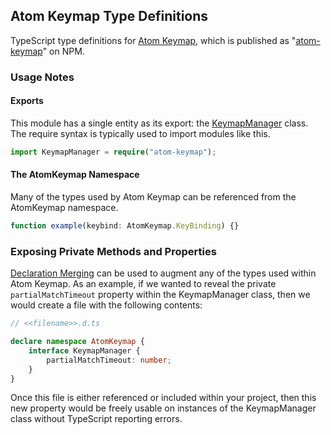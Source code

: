 ## Atom Keymap Type Definitions

TypeScript type definitions for
[Atom Keymap](https://github.com/atom/atom-keymap), which is published as
"[atom-keymap](https://www.npmjs.com/package/atom-keymap)" on NPM.

### Usage Notes

#### Exports

This module has a single entity as its export: the
[KeymapManager](https://github.com/atom/atom-keymap/blob/master/src/keymap-manager.coffee)
class. The require syntax is typically used to import modules like this.

```ts
import KeymapManager = require("atom-keymap");
```

#### The AtomKeymap Namespace

Many of the types used by Atom Keymap can be referenced from the AtomKeymap
namespace.

```ts
function example(keybind: AtomKeymap.KeyBinding) {}
```

### Exposing Private Methods and Properties

[Declaration Merging](https://www.typescriptlang.org/docs/handbook/declaration-merging.html)
can be used to augment any of the types used within Atom Keymap. As an example,
if we wanted to reveal the private `partialMatchTimeout` property within the
KeymapManager class, then we would create a file with the following contents:

```ts
// <<filename>>.d.ts

declare namespace AtomKeymap {
    interface KeymapManager {
        partialMatchTimeout: number;
    }
}
```

Once this file is either referenced or included within your project, then this
new property would be freely usable on instances of the KeymapManager class
without TypeScript reporting errors.
